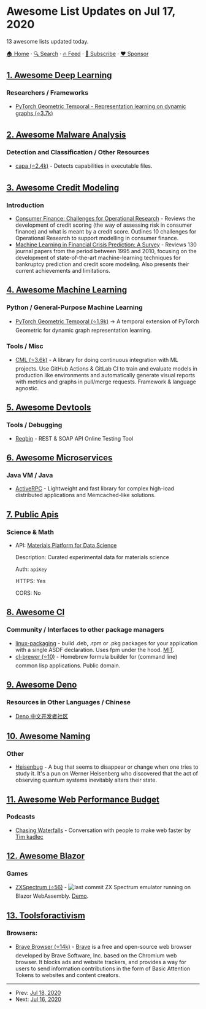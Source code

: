 # Awesome List Updates on Jul 17, 2020

13 awesome lists updated today.

[🏠 Home](/README.md) · [🔍 Search](https://www.trackawesomelist.com/search/) · [🔥 Feed](https://www.trackawesomelist.com/rss.xml) · [📮 Subscribe](https://trackawesomelist.us17.list-manage.com/subscribe?u=d2f0117aa829c83a63ec63c2f&id=36a103854c) · [❤️  Sponsor](https://github.com/sponsors/theowenyoung)



## [1. Awesome Deep Learning](/content/ChristosChristofidis/awesome-deep-learning/README.md)

### Researchers / Frameworks

*   [PyTorch Geometric Temporal - Representation learning on dynamic graphs (⭐3.7k)](https://github.com/gojek/feast)

## [2. Awesome Malware Analysis](/content/rshipp/awesome-malware-analysis/README.md)

### Detection and Classification / Other Resources

*   [capa (⭐2.4k)](https://github.com/fireeye/capa) - Detects capabilities in executable files.

## [3. Awesome Credit Modeling](/content/mourarthur/awesome-credit-modeling/README.md)

### Introduction

*   [Consumer Finance: Challenges for Operational Research](https://www.jstor.org/stable/40540227) - Reviews the development of credit scoring (the way of assessing risk in consumer finance) and what is meant by a credit score. Outlines 10 challenges for Operational Research to support modelling in consumer finance.
*   [Machine Learning in Financial Crisis Prediction: A Survey](https://ieeexplore.ieee.org/document/6069610) - Reviews 130 journal papers from the period between 1995 and 2010, focusing on the development of state-of-the-art machine-learning techniques for bankruptcy prediction and credit score modeling. Also presents their current achievements and limitations.

## [4. Awesome Machine Learning](/content/josephmisiti/awesome-machine-learning/README.md)

### Python / General-Purpose Machine Learning

*   [PyTorch Geometric Temporal (⭐1.9k)](https://github.com/benedekrozemberczki/pytorch_geometric_temporal) -> A temporal extension of PyTorch Geometric for dynamic graph representation learning.

### Tools / Misc

*   [CML (⭐3.6k)](https://github.com/iterative/cml) - A library for doing continuous integration with ML projects. Use GitHub Actions & GitLab CI to train and evaluate models in production like environments and automatically generate visual reports with metrics and graphs in pull/merge requests. Framework & language agnostic.

## [5. Awesome Devtools](/content/moimikey/awesome-devtools/README.md)

### Tools / Debugging

*   [Reqbin](https://reqbin.com/) - REST & SOAP API Online Testing Tool

## [6. Awesome Microservices](/content/mfornos/awesome-microservices/README.md)

### Java VM / Java

*   [ActiveRPC](https://rpc.activej.io) - Lightweight and fast library for complex high-load distributed applications and Memcached-like solutions.

## [7. Public Apis](/content/public-apis/public-apis/README.md)

### Science & Math

- API: [Materials Platform for Data Science](https://mpds.io)

  Description: Curated experimental data for materials science

  Auth: `apiKey`

  HTTPS: Yes

  CORS: No



## [8. Awesome Cl](/content/CodyReichert/awesome-cl/README.md)

### Community / Interfaces to other package managers

*   [linux-packaging](https://gitlab.com/ralt/linux-packaging) - build .deb, .rpm or .pkg packages for your application with a single ASDF declaration. Uses fpm under the hood. [MIT](https://opensource.org/licenses/MIT).
*   [cl-brewer (⭐10)](https://github.com/can3p/cl-brewer) - Homebrew formula builder for (command line) common lisp applications. Public domain.

## [9. Awesome Deno](/content/denolib/awesome-deno/README.md)

### Resources in Other Languages / Chinese

*   [Deno 中文开发者社区](https://deno.js.cn)

## [10. Awesome Naming](/content/gruhn/awesome-naming/README.md)

### Other

*   [Heisenbug](https://en.wikipedia.org/wiki/Heisenbug) - A bug that seems to disappear or change when one tries to study it. It's a pun on Werner Heisenberg who discovered that the act of observing quantum systems inevitably alters their state.

## [11. Awesome Web Performance Budget](/content/pajaydev/awesome-web-performance-budget/README.md)

### Podcasts

*   [Chasing Waterfalls](https://chasingwaterfalls.io/) - Conversation with people to make web faster by [Tim kadlec](https://timkadlec.com/)

## [12. Awesome Blazor](/content/AdrienTorris/awesome-blazor/README.md)

### Games

*   [ZXSpectrum (⭐56)](https://github.com/EngstromJimmy/ZXSpectrum) - ![last commit](https://img.shields.io/github/last-commit/EngstromJimmy/ZXSpectrum?style=flat-square\&cacheSeconds=86400) ZX Spectrum emulator running on Blazor WebAssembly. [Demo](https://zxspectrum.azurewebsites.net/).

## [13. Toolsforactivism](/content/drewrwilson/toolsforactivism/README.md)

### Browsers:

*   [Brave Browser (⭐14k)](https://github.com/brave/brave-browser) - [Brave](https://brave.com/) is a free and open-source web browser developed by Brave Software, Inc. based on the Chromium web browser. It blocks ads and website trackers, and provides a way for users to send information contributions in the form of Basic Attention Tokens to websites and content creators.

---

- Prev: [Jul 18, 2020](/content/2020/07/18/README.md)
- Next: [Jul 16, 2020](/content/2020/07/16/README.md)